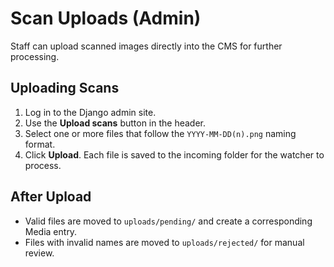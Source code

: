 # Scan Uploads (Admin)

Staff can upload scanned images directly into the CMS for further processing.

## Uploading Scans
1. Log in to the Django admin site.
2. Use the **Upload scans** button in the header.
3. Select one or more files that follow the `YYYY-MM-DD(n).png` naming format.
4. Click **Upload**. Each file is saved to the incoming folder for the watcher to process.

## After Upload
- Valid files are moved to `uploads/pending/` and create a corresponding Media entry.
- Files with invalid names are moved to `uploads/rejected/` for manual review.
